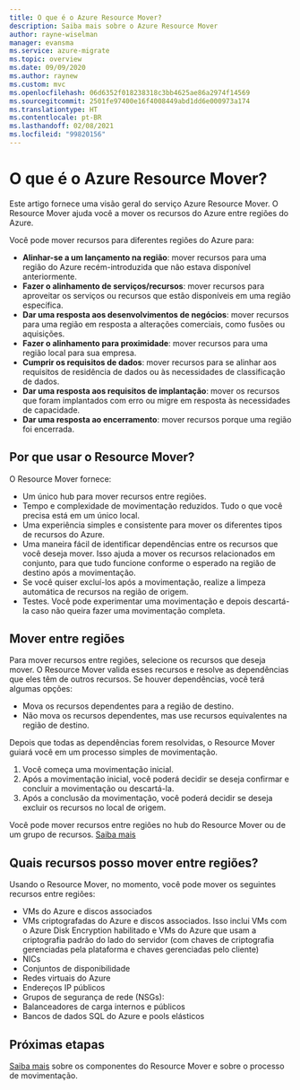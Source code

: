```yaml
---
title: O que é o Azure Resource Mover?
description: Saiba mais sobre o Azure Resource Mover
author: rayne-wiselman
manager: evansma
ms.service: azure-migrate
ms.topic: overview
ms.date: 09/09/2020
ms.author: raynew
ms.custom: mvc
ms.openlocfilehash: 06d6352f018238318c3bb4625ae86a2974f14569
ms.sourcegitcommit: 2501fe97400e16f4008449abd1dd6e000973a174
ms.translationtype: HT
ms.contentlocale: pt-BR
ms.lasthandoff: 02/08/2021
ms.locfileid: "99820156"
---
```

# <a name="what-is-azure-resource-mover"></a>O que é o Azure Resource Mover?

Este artigo fornece uma visão geral do serviço Azure Resource Mover. O Resource Mover ajuda você a mover os recursos do Azure entre regiões do Azure.

Você pode mover recursos para diferentes regiões do Azure para:

- **Alinhar-se a um lançamento na região**: mover recursos para uma região do Azure recém-introduzida que não estava disponível anteriormente.
- **Fazer o alinhamento de serviços/recursos**: mover recursos para aproveitar os serviços ou recursos que estão disponíveis em uma região específica.
- **Dar uma resposta aos desenvolvimentos de negócios**: mover recursos para uma região em resposta a alterações comerciais, como fusões ou aquisições.
- **Fazer o alinhamento para proximidade**: mover recursos para uma região local para sua empresa.
- **Cumprir os requisitos de dados**: mover recursos para se alinhar aos requisitos de residência de dados ou às necessidades de classificação de dados.
- **Dar uma resposta aos requisitos de implantação**: mover os recursos que foram implantados com erro ou migre em resposta às necessidades de capacidade.
- **Dar uma resposta ao encerramento**: mover recursos porque uma região foi encerrada.


## <a name="why-use-resource-mover"></a>Por que usar o Resource Mover?

O Resource Mover fornece:

- Um único hub para mover recursos entre regiões.
- Tempo e complexidade de movimentação reduzidos. Tudo o que você precisa está em um único local.
- Uma experiência simples e consistente para mover os diferentes tipos de recursos do Azure.
- Uma maneira fácil de identificar dependências entre os recursos que você deseja mover. Isso ajuda a mover os recursos relacionados em conjunto, para que tudo funcione conforme o esperado na região de destino após a movimentação.
- Se você quiser excluí-los após a movimentação, realize a limpeza automática de recursos na região de origem.
- Testes. Você pode experimentar uma movimentação e depois descartá-la caso não queira fazer uma movimentação completa.

## <a name="move-across-regions"></a>Mover entre regiões

Para mover recursos entre regiões, selecione os recursos que deseja mover. O Resource Mover valida esses recursos e resolve as dependências que eles têm de outros recursos. Se houver dependências, você terá algumas opções:
- Mova os recursos dependentes para a região de destino.
- Não mova os recursos dependentes, mas use recursos equivalentes na região de destino.

Depois que todas as dependências forem resolvidas, o Resource Mover guiará você em um processo simples de movimentação.

1. Você começa uma movimentação inicial.
2. Após a movimentação inicial, você poderá decidir se deseja confirmar e concluir a movimentação ou descartá-la.
3. Após a conclusão da movimentação, você poderá decidir se deseja excluir os recursos no local de origem.

Você pode mover recursos entre regiões no hub do Resource Mover ou de um grupo de recursos. [Saiba mais](select-move-tool.md) 

## <a name="what-resources-can-i-move-across-regions"></a>Quais recursos posso mover entre regiões?

Usando o Resource Mover, no momento, você pode mover os seguintes recursos entre regiões:

- VMs do Azure e discos associados
- VMs criptografadas do Azure e discos associados. Isso inclui VMs com o Azure Disk Encryption habilitado e VMs do Azure que usam a criptografia padrão do lado do servidor (com chaves de criptografia gerenciadas pela plataforma e chaves gerenciadas pelo cliente)
- NICs
- Conjuntos de disponibilidade 
- Redes virtuais do Azure 
- Endereços IP públicos
- Grupos de segurança de rede (NSGs):
- Balanceadores de carga internos e públicos 
- Bancos de dados SQL do Azure e pools elásticos


## <a name="next-steps"></a>Próximas etapas

[Saiba mais](about-move-process.md) sobre os componentes do Resource Mover e sobre o processo de movimentação.
